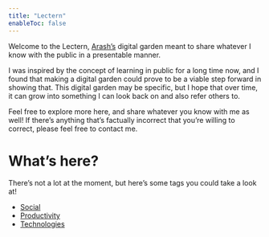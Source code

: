 ```yaml
---
title: "Lectern"
enableToc: false
---
```


Welcome to the Lectern, [Arash’s](https://arashnrim.me) digital garden meant to share whatever I know with the public in a presentable manner.

I was inspired by the concept of learning in public for a long time now, and I found that making a digital garden could prove to be a viable step forward in showing that. This digital garden may be specific, but I hope that over time, it can grow into something I can look back on and also refer others to.

Feel free to explore more here, and share whatever you know with me as well! If there’s anything that’s factually incorrect that you’re willing to correct, please feel free to contact me.

# What’s here?

There’s not a lot at the moment, but here’s some tags you could take a look at!

- [Social](tags/social)
- [Productivity](tags/productivity)
- [Technologies](tags/technologies)